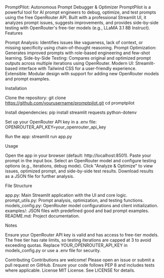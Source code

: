 PromptPilot: Autonomous Prompt Debugger & Optimizer
PromptPilot is a powerful tool for AI prompt engineers to debug, optimize, and test prompts using the free OpenRouter API. Built with a professional Streamlit UI, it analyzes prompt issues, suggests improvements, and provides side-by-side testing with OpenRouter's free-tier models (e.g., LLaMA 3.1 8B Instruct).
Features

Prompt Analysis: Identifies issues like vagueness, lack of context, or missing specificity using chain-of-thought reasoning.
Prompt Optimization: Generates improved prompts with role-based engineering and few-shot learning.
Side-by-Side Testing: Compares original and optimized prompt outputs across multiple iterations using OpenRouter.
Modern UI: Streamlit-based interface with Tailwind CSS for a user-friendly experience.
Extensible: Modular design with support for adding new OpenRouter models and prompt examples.

Installation

Clone the repository:
git clone https://github.com/yourusername/promptpilot.git
cd promptpilot


Install dependencies:
pip install streamlit requests python-dotenv


Set up your OpenRouter API key in a .env file:
OPENROUTER_API_KEY=your_openrouter_api_key


Run the app:
streamlit run app.py



Usage

Open the app in your browser (default: http://localhost:8501).
Paste your prompt in the input box.
Select an OpenRouter model and configure testing options (e.g., iterations, debug mode).
Click "Analyze & Optimize" to view issues, optimized prompt, and side-by-side test results.
Download results as a JSON file for further analysis.

File Structure

app.py: Main Streamlit application with the UI and core logic.
prompt_utils.py: Prompt analysis, optimization, and testing functions.
models_config.py: OpenRouter model configurations and client initialization.
examples/: JSON files with predefined good and bad prompt examples.
README.md: Project documentation.

Notes

Ensure your OpenRouter API key is valid and has access to free-tier models.
The free tier has rate limits, so testing iterations are capped at 3 to avoid exceeding quotas.
Replace YOUR_OPENROUTER_API_KEY in models_config.py or use a .env file for security.

Contributing
Contributions are welcome! Please open an issue or submit a pull request on GitHub. Ensure your code follows PEP 8 and includes tests where applicable.
License
MIT License. See LICENSE for details.
